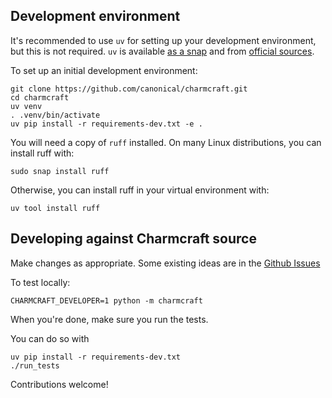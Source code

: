 ## Development environment

It's recommended to use `uv` for setting up your development environment, but
this is not required. `uv` is available [as a snap](https://snapcraft.io/astral-uv)
and from [official sources](https://docs.astral.sh/uv/getting-started/installation/).

To set up an initial development environment:

    git clone https://github.com/canonical/charmcraft.git
    cd charmcraft
    uv venv
    . .venv/bin/activate
    uv pip install -r requirements-dev.txt -e .

You will need a copy of `ruff` installed. On many Linux distributions, you
can install ruff with:

    sudo snap install ruff

Otherwise, you can install ruff in your virtual environment with:

    uv tool install ruff


## Developing against Charmcraft source

Make changes as appropriate. Some existing ideas are in the
[Github Issues](https://github.com/canonical/charmcraft/issues)

To test locally:

    CHARMCRAFT_DEVELOPER=1 python -m charmcraft

When you're done, make sure you run the tests.

You can do so with

    uv pip install -r requirements-dev.txt
    ./run_tests

Contributions welcome!
